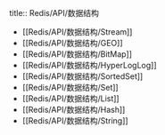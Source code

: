 title:: Redis/API/数据结构

- [[Redis/API/数据结构/Stream]]
- [[Redis/API/数据结构/GEO]]
- [[Redis/API/数据结构/BitMap]]
- [[Redis/API/数据结构/HyperLogLog]]
- [[Redis/API/数据结构/SortedSet]]
- [[Redis/API/数据结构/Set]]
- [[Redis/API/数据结构/List]]
- [[Redis/API/数据结构/Hash]]
- [[Redis/API/数据结构/String]]
